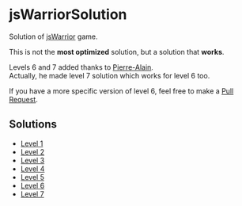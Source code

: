 # jsWarriorSolution

Solution of [jsWarrior](http://jswarrior.fusioncharts.com/) game.

This is not the **most optimized** solution, but a solution that **works**.


Levels 6 and 7 added thanks to [Pierre-Alain](https://twitter.com/PA_Besancon).  
Actually, he made level 7 solution which works for level 6 too.

If you have a more specific version of level 6, feel free to make a [Pull Request](https://github.com/gpaton/jsWarriorSolution/pulls).


## Solutions

* [Level 1](https://github.com/gpaton/jsWarriorSolution/blob/master/level1.js)
* [Level 2](https://github.com/gpaton/jsWarriorSolution/blob/master/level2.js)
* [Level 3](https://github.com/gpaton/jsWarriorSolution/blob/master/level3.js)
* [Level 4](https://github.com/gpaton/jsWarriorSolution/blob/master/level4.js)
* [Level 5](https://github.com/gpaton/jsWarriorSolution/blob/master/level5.js)
* [Level 6](https://github.com/gpaton/jsWarriorSolution/blob/master/level6.js)
* [Level 7](https://github.com/gpaton/jsWarriorSolution/blob/master/level7.js)
